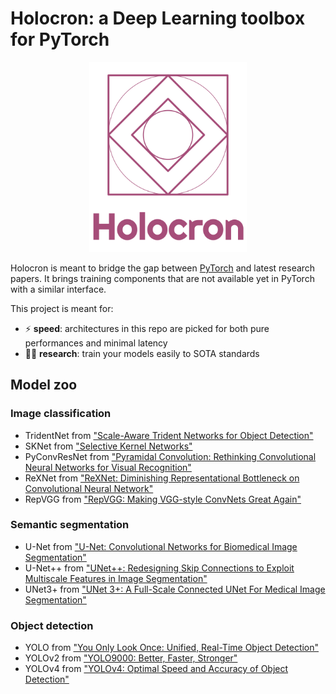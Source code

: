 # Holocron: a Deep Learning toolbox for PyTorch

<p align="center">
    <img src="img/logo_text.svg" alt="Holocron logo" width="50%">
</p>

Holocron is meant to bridge the gap between [PyTorch](https://pytorch.org/) and latest research papers. It brings training components that are not available yet in PyTorch with a similar interface.

This project is meant for:

* :zap: **speed**: architectures in this repo are picked for both pure performances and minimal latency
* :woman_scientist: **research**: train your models easily to SOTA standards

## Model zoo

### Image classification

* TridentNet from ["Scale-Aware Trident Networks for Object Detection"](https://arxiv.org/pdf/1901.01892.pdf)
* SKNet from ["Selective Kernel Networks"](https://arxiv.org/pdf/1903.06586.pdf)
* PyConvResNet from ["Pyramidal Convolution: Rethinking Convolutional Neural Networks for Visual Recognition"](https://arxiv.org/pdf/2006.11538.pdf)
* ReXNet from ["ReXNet: Diminishing Representational Bottleneck on Convolutional Neural Network"](https://arxiv.org/pdf/2007.00992.pdf)
* RepVGG from ["RepVGG: Making VGG-style ConvNets Great Again"](https://arxiv.org/pdf/2101.03697.pdf)

### Semantic segmentation
* U-Net from ["U-Net: Convolutional Networks for Biomedical Image Segmentation"](https://arxiv.org/pdf/1505.04597.pdf)
* U-Net++ from ["UNet++: Redesigning Skip Connections to Exploit Multiscale Features in Image Segmentation"](https://arxiv.org/pdf/1912.05074.pdf)
* UNet3+ from ["UNet 3+: A Full-Scale Connected UNet For Medical Image Segmentation"](https://arxiv.org/pdf/2004.08790.pdf)

### Object detection
* YOLO from ["You Only Look Once: Unified, Real-Time Object Detection"](https://pjreddie.com/media/files/papers/yolo_1.pdf)
* YOLOv2 from ["YOLO9000: Better, Faster, Stronger"](https://pjreddie.com/media/files/papers/YOLO9000.pdf)
* YOLOv4 from ["YOLOv4: Optimal Speed and Accuracy of Object Detection"](https://arxiv.org/pdf/2004.10934.pdf)
